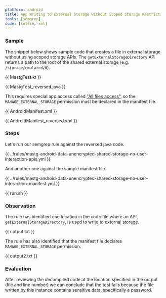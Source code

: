 ```yaml
---
platform: android
title: App Writing to External Storage without Scoped Storage Restrictions
tools: [semgrep]
code: [kotlin, xml]
---
```


### Sample

The snippet below shows sample code that creates a file in external storage without using scoped storage APIs. The `getExternalStorageDirectory` API returns a path to the root of the shared external storage (e.g. `/storage/emulated/0`).

{{ MastgTest.kt }}

{{ MastgTest_reversed.java }}

This requires special app access called ["All files access"](https://developer.android.com/preview/privacy/storage#all-files-access), so the `MANAGE_EXTERNAL_STORAGE` permission must be declared in the manifest file.

{{ AndroidManifest.xml }}

{{ AndroidManifest_reversed.xml }}

### Steps

Let's run our semgrep rule against the reversed java code.

{{ ../rules/mastg-android-data-unencrypted-shared-storage-no-user-interaction-apis.yml }}

And another one against the sample manifest file.

{{ ../rules/mastg-android-data-unencrypted-shared-storage-no-user-interaction-manifest.yml }}

{{ run.sh }}

### Observation

The rule has identified one location in the code file where an API, `getExternalStorageDirectory`, is used to write to external storage.

{{ output.txt }}

The rule has also identified that the manifest file declares `MANAGE_EXTERNAL_STORAGE` permission.

{{ output2.txt }}

### Evaluation

After reviewing the decompiled code at the location specified in the output (file and line number) we can conclude that the test fails because the file written by this instance contains sensitive data, specifically a password.
